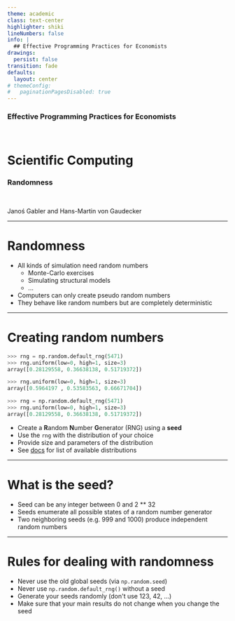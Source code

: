 ```yaml
---
theme: academic
class: text-center
highlighter: shiki
lineNumbers: false
info: |
  ## Effective Programming Practices for Economists
drawings:
  persist: false
transition: fade
defaults:
  layout: center
# themeConfig:
#   paginationPagesDisabled: true
---
```


### Effective Programming Practices for Economists

<br/>

# Scientific Computing

### Randomness

<br/>


Janoś Gabler and Hans-Martin von Gaudecker

---

# Randomness

- All kinds of simulation need random numbers
  - Monte-Carlo exercises
  - Simulating structural models
  - ...
- Computers can only create pseudo random numbers
- They behave like random numbers but are completely deterministic

---

# Creating random numbers


<div class="flex gap-12">
<div>

```python
>>> rng = np.random.default_rng(5471)
>>> rng.uniform(low=0, high=1, size=3)
array([0.28129558, 0.36638138, 0.51719372])

>>> rng.uniform(low=0, high=1, size=3)
array([0.5964197 , 0.53583563, 0.66671704])

>>> rng = np.random.default_rng(5471)
>>> rng.uniform(low=0, high=1, size=3)
array([0.28129558, 0.36638138, 0.51719372])
```

</div>
<div>

- Create a **R**andom **N**umber **G**enerator (RNG) using a **seed**
- Use the `rng` with the distribution of your choice
- Provide size and parameters of the distribution
- See [docs](https://numpy.org/devdocs/reference/random/index.html) for list of
available distributions

</div>
</div>


---

# What is the seed?

- Seed can be any integer between 0 and 2 ** 32
- Seeds enumerate all possible states of a random number generator
- Two neighboring seeds (e.g. 999 and 1000) produce independent random numbers


---

# Rules for dealing with randomness

- Never use the old global seeds (via `np.random.seed`)
- Never use `np.random.default_rng()` without a seed
- Generate your seeds randomly (don't use 123, 42, ...)
- Make sure that your main results do not change when you change the seed
